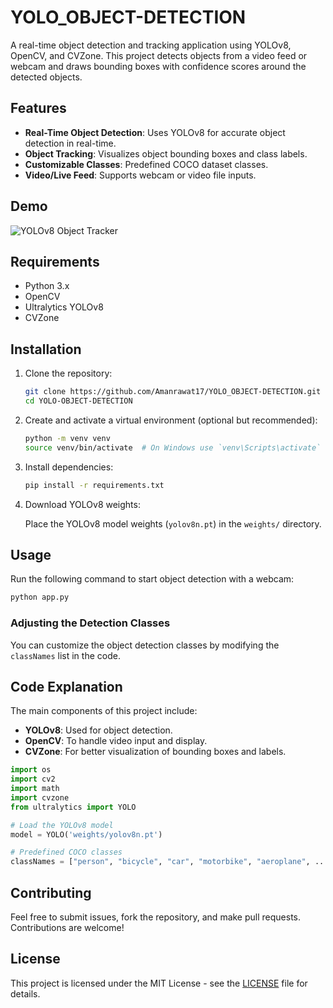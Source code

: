 # YOLO_OBJECT-DETECTION

A real-time object detection and tracking application using YOLOv8, OpenCV, and CVZone. This project detects objects from a video feed or webcam and draws bounding boxes with confidence scores around the detected objects.

## Features

- **Real-Time Object Detection**: Uses YOLOv8 for accurate object detection in real-time.
- **Object Tracking**: Visualizes object bounding boxes and class labels.
- **Customizable Classes**: Predefined COCO dataset classes.
- **Video/Live Feed**: Supports webcam or video file inputs.
  
## Demo

![YOLOv8 Object Tracker](demo.gif)

## Requirements

- Python 3.x
- OpenCV
- Ultralytics YOLOv8
- CVZone

## Installation

1. Clone the repository:

   ```bash
   git clone https://github.com/Amanrawat17/YOLO_OBJECT-DETECTION.git
   cd YOLO-OBJECT-DETECTION
   ```

2. Create and activate a virtual environment (optional but recommended):

   ```bash
   python -m venv venv
   source venv/bin/activate  # On Windows use `venv\Scripts\activate`
   ```

3. Install dependencies:

   ```bash
   pip install -r requirements.txt
   ```

4. Download YOLOv8 weights:

   Place the YOLOv8 model weights (`yolov8n.pt`) in the `weights/` directory.

## Usage

Run the following command to start object detection with a webcam:

```bash
python app.py
```

### Adjusting the Detection Classes

You can customize the object detection classes by modifying the `classNames` list in the code.

## Code Explanation

The main components of this project include:

- **YOLOv8**: Used for object detection.
- **OpenCV**: To handle video input and display.
- **CVZone**: For better visualization of bounding boxes and labels.

```python
import os
import cv2
import math
import cvzone
from ultralytics import YOLO

# Load the YOLOv8 model
model = YOLO('weights/yolov8n.pt')

# Predefined COCO classes
classNames = ["person", "bicycle", "car", "motorbike", "aeroplane", ...]
```

## Contributing

Feel free to submit issues, fork the repository, and make pull requests. Contributions are welcome!

## License

This project is licensed under the MIT License - see the [LICENSE](LICENSE) file for details.
